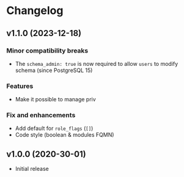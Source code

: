 # Changelog

## v1.1.0 (2023-12-18)

### Minor compatibility breaks

* The `schema_admin: true` is now required to allow `users` to modify schema (since PostgreSQL 15)

### Features

* Make it possible to manage priv

### Fix and enhancements

* Add default for `role_flags` (`[]`)
* Code style (boolean & modules FQMN)

## v1.0.0 (2020-30-01)

- Initial release
